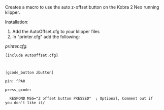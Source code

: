 Creates a macro to use the auto z-offset button on the Kobra 2 Neo running klipper.

Installation:
1. Add the AutoOffset.cfg to your klipper files
2. In "printer.cfg" add the following:

   
*printer.cfg*:
   
    [include AutoOffset.cfg]

    
   
    [gcode_button zbutton]
   
    pin: ^PA0
  
    press_gcode:
      
      RESPOND MSG="Z offset button PRESSED"  ; Optional, Comment out if you don't like it/
    
